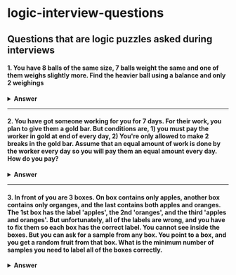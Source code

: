# logic-interview-questions
Questions that are logic puzzles asked during interviews
---

#### 1. You have 8 balls of the same size, 7 balls weight the same and one of them weighs slightly more. Find the heavier ball using a balance and only 2 weighings


<details><summary><b>Answer</b></summary>
<p>

#### Answer: 

Divide the balls into 2 groups of 3 balls in each group and another 2 groups of 1 ball in each group.
That way you can isolate a single ball based on which group is heavier by just weighing no more than 
2 times

</p>
</details>

---

#### 2. You have got someone working for you for 7 days. For their work, you plan to give them a gold bar. But conditions are, 1) you must pay the worker in gold at end of every day,  2) You're only allowed to make 2 breaks in the gold bar. Assume that an equal amount of work is done by the worker every day so you will pay them an equal amount every day. How do you pay? 

<details><summary><b>Answer</b></summary>
<p>

#### Answer: 

If there are 7 pieces in the gold bar, make a cut after the 4th piece and another cut after the 5th piece so you end up with 3 different sized pieces, 4/7 size, 1/7 size and 2/7 size. This is how you can pay each day:
<p>Day 1: Pay 1/7 piece                        ( worker: 1 ; you: 6 )</p>      <p>Day 4: Take back 1/7 piece & 2/7 piece, pay 4/7 piece   ( worker: 4 ; you: 3 )</p>
<p>Day 2: Take back 1/7 piece, pay 2/7 piece   ( worker: 2 ; you: 5 )</p>      <p>Day 5: Pay 1/7 piece                                    ( worker: 5 ; you: 2 )</p>
<p>Day 3: Pay 1/7 piece                        ( worker: 3 ; you: 4 )</p>      <p>Day 6: Take back 1/7, pay 2/7                           ( worker: 6 ; you: 1 )</p>
                                                                               <p>Day 7: Pay 1/7                                          ( worker: 7 ; you: 0 )</p>
</p>
</details>

---

#### 3. In front of you are 3 boxes. On box contains only apples, another box contains only organges, and the last contains both apples and oranges. The 1st box has the label 'apples', the 2nd 'oranges', and the third 'apples and oranges'. But unfortunately, all of the labels are wrong, and you have to fix them so each box has the correct label. You cannot see inside the boxes. But you can ask for a sample from any box. You point to a box, and you get a random fruit from that box. What is the minimum number of samples you need to label all of the boxes correctly. 

<details><summary><b>Answer</b></summary>
<p>

#### Answer: 
<p>We can take advantage of the fact that ALL 3 boxes are labeled incorrectly</p>
<span> 'Apples' </span>  <span> 'Oranges' </span>   <span> 'Apples and Oranges' </span>
<p>We can take a sample from 'Apples and Oranges' and see what the fruit is. And since 'Apples and Oranges' is mislabeled, we know exactly what the fruit is after taking the sample from that box, so if the sample is orange, the label should be orange or vice versa for apple. So, for example if this 3rd box is acually apples, we'll correctly label it apples. The next 2 boxes will be easy to figure out as the other box labeled apples will definitely not be apples, and the other box labeled oranges will definitely not be oranges</p>
<p>Since the box labeled oranges is definitely wrong and apples is already taken, that leaves us with only Apples and Oranges for that box previously mislabeled orange</p>
<p>And now the only remaining label is oranges which goes to the box previously mislabled Apples. And the problem is solved. </p>

</p>
</details>